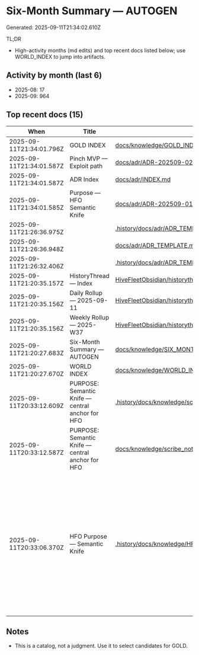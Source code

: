 # Six-Month Summary — AUTOGEN

Generated: 2025-09-11T21:34:02.610Z

TL;DR
- High-activity months (md edits) and top recent docs listed below; use WORLD_INDEX to jump into artifacts.

## Activity by month (last 6)
- 2025-08: 17
- 2025-09: 964

## Top recent docs (15)
| When | Title | File | TL;DR |
|---|---|---|---|
| 2025-09-11T21:34:01.796Z | GOLD INDEX | [docs/knowledge/GOLD_INDEX.md](docs/knowledge/GOLD_INDEX.md) |  |
| 2025-09-11T21:34:01.587Z | Pinch MVP — Exploit path | [docs/adr/ADR-202509-02.md](docs/adr/ADR-202509-02.md) |  |
| 2025-09-11T21:34:01.587Z | ADR Index | [docs/adr/INDEX.md](docs/adr/INDEX.md) |  |
| 2025-09-11T21:34:01.585Z | Purpose — HFO Semantic Knife | [docs/adr/ADR-202509-01.md](docs/adr/ADR-202509-01.md) |  |
| 2025-09-11T21:26:36.975Z | <Decision Title> | [.history/docs/adr/ADR_TEMPLATE_20250911152636.md](.history/docs/adr/ADR_TEMPLATE_20250911152636.md) |  |
| 2025-09-11T21:26:36.948Z | <Decision Title> | [docs/adr/ADR_TEMPLATE.md](docs/adr/ADR_TEMPLATE.md) |  |
| 2025-09-11T21:26:32.406Z | <Decision Title> | [.history/docs/adr/ADR_TEMPLATE_20250911152632.md](.history/docs/adr/ADR_TEMPLATE_20250911152632.md) |  |
| 2025-09-11T21:20:35.157Z | HistoryThread — Index | [HiveFleetObsidian/historythread/index.md](HiveFleetObsidian/historythread/index.md) |  |
| 2025-09-11T21:20:35.156Z | Daily Rollup — 2025-09-11 | [HiveFleetObsidian/historythread/daily/ROLLUP_2025-09-11.md](HiveFleetObsidian/historythread/daily/ROLLUP_2025-09-11.md) |  |
| 2025-09-11T21:20:35.156Z | Weekly Rollup — 2025-W37 | [HiveFleetObsidian/historythread/weekly/ROLLUP_2025-W37.md](HiveFleetObsidian/historythread/weekly/ROLLUP_2025-W37.md) |  |
| 2025-09-11T21:20:27.683Z | Six-Month Summary — AUTOGEN | [docs/knowledge/SIX_MONTH_SUMMARY_20250911.md](docs/knowledge/SIX_MONTH_SUMMARY_20250911.md) |  |
| 2025-09-11T21:20:27.670Z | WORLD INDEX | [docs/knowledge/WORLD_INDEX.md](docs/knowledge/WORLD_INDEX.md) |  |
| 2025-09-11T20:33:12.609Z | PURPOSE: Semantic Knife — central anchor for HFO | [.history/docs/knowledge/scribe_notes/HFO_PURPOSE_Semantic_Knife_20250911143312.md](.history/docs/knowledge/scribe_notes/HFO_PURPOSE_Semantic_Knife_20250911143312.md) |  |
| 2025-09-11T20:33:12.587Z | PURPOSE: Semantic Knife — central anchor for HFO | [docs/knowledge/scribe_notes/HFO_PURPOSE_Semantic_Knife.md](docs/knowledge/scribe_notes/HFO_PURPOSE_Semantic_Knife.md) |  |
| 2025-09-11T20:33:06.370Z | HFO Purpose — Semantic Knife | [.history/docs/knowledge/HFO_PURPOSE_Semantic_Knife_20250911143306.md](.history/docs/knowledge/HFO_PURPOSE_Semantic_Knife_20250911143306.md) | Universal, accessible hand-tracking pipeline that yields a deterministic, palm/orientation-gated pinch with perceived zero latency via predictive lookahead; scales from party games to medical/tool virtualization using just a smartphone (projector/VR optional). |

## Notes
- This is a catalog, not a judgment. Use it to select candidates for GOLD.